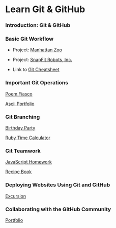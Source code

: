 # Learn Git & GitHub



### Introduction: Git & GitHub

### Basic Git Workflow
- Project: [Manhattan Zoo](manhattan_zoo.md)

- Project: [SnapFit Robots, Inc.](snapfit_robots_inc.md)
- Link to [Git Cheatsheet](https://education.github.com/git-cheat-sheet-education.pdf)


### Important Git Operations
[Poem Fiasco](poem_fiasco.md)

[Ascii Portfolio](ascii_portfolio.md)

### Git Branching
[Birthday Party](.md)

[Ruby Time Calculator](.md)

### Git Teamwork
[JavaScript Homework](.md)

[Recipe Book](.md)

### Deploying Websites Using Git and GitHub
[Excursion]()


### Collaborating with the GitHub Community
[Portfolio]()